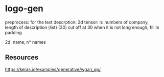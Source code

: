 # logo-gen
preprocess:
for the text descrption:
2d tensor: n: numbers of company, length of description (list) (30) cut off at 30
when it is not long enough, fill in padding

2d: name, n* names

## Resources

https://keras.io/examples/generative/wgan_gp/


